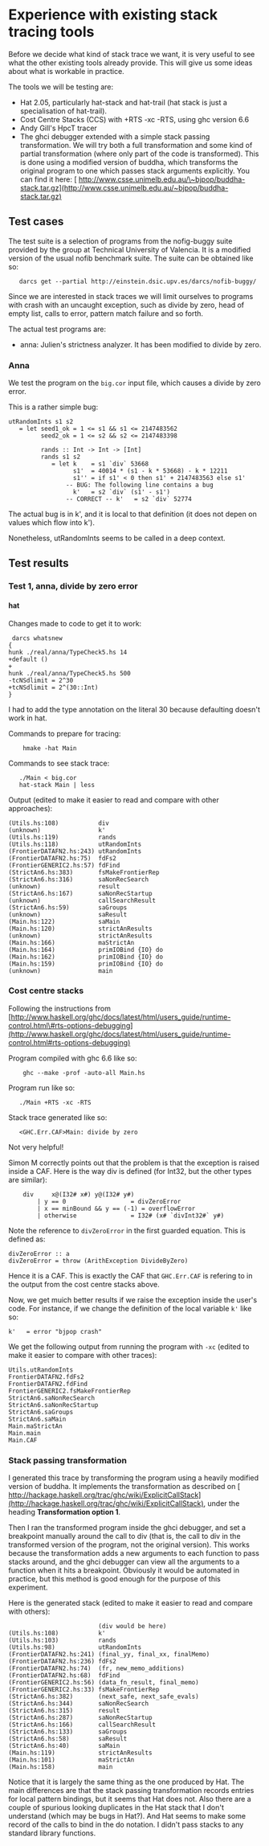 # Experience with existing stack tracing tools


Before we decide what kind of stack trace we want, it is very useful to see what the other existing tools already provide. This will give us some ideas about what is workable in practice.


The tools we will be testing are:

- Hat 2.05, particularly hat-stack and hat-trail (hat stack is just a specialisation of hat-trail).
- Cost Centre Stacks (CCS) with +RTS -xc -RTS, using ghc version 6.6
- Andy Gill's HpcT tracer
- The ghci debugger extended with a simple stack passing transformation. We will try both a full transformation and some kind of partial transformation (where only part of the code is transformed). This is done using a modified version of buddha, which transforms the original program to one which passes stack arguments explicitly. You can find it here: [ http://www.csse.unimelb.edu.au/\~bjpop/buddha-stack.tar.gz](http://www.csse.unimelb.edu.au/~bjpop/buddha-stack.tar.gz)

## Test cases


The test suite is a selection of programs from the nofig-buggy suite provided by the group at Technical University of Valencia. It is a modified version of the usual nofib benchmark suite. The suite can be obtained like so:

```wiki
   darcs get --partial http://einstein.dsic.upv.es/darcs/nofib-buggy/
```


Since we are interested in stack traces we will limit ourselves to programs with crash with an uncaught exception, such as divide by zero, head of empty list, calls to error, pattern match failure and so forth.


The actual test programs are:

- anna: Julien's strictness analyzer. It has been modified to divide by zero.

### Anna


We test the program on the `big.cor` input file, which causes a divide by zero error.


This is a rather simple bug:

```wiki
utRandomInts s1 s2
   = let seed1_ok = 1 <= s1 && s1 <= 2147483562
         seed2_ok = 1 <= s2 && s2 <= 2147483398

         rands :: Int -> Int -> [Int]
         rands s1 s2
            = let k    = s1 `div` 53668
                  s1'  = 40014 * (s1 - k * 53668) - k * 12211
                  s1'' = if s1' < 0 then s1' + 2147483563 else s1'
                -- BUG: The following line contains a bug
                  k'   = s2 `div` (s1' - s1')
                -- CORRECT -- k'   = s2 `div` 52774
```


The actual bug is in k', and it is local to that definition (it does not depen on values which flow into k').


Nonetheless, utRandomInts seems to be called in a deep context.

## Test results

### Test 1, anna, divide by zero error

#### hat


Changes made to code to get it to work:

```wiki
 darcs whatsnew
{
hunk ./real/anna/TypeCheck5.hs 14
+default ()
+
hunk ./real/anna/TypeCheck5.hs 500
-tcNSdlimit = 2^30
+tcNSdlimit = 2^(30::Int)
}
```


I had to add the type annotation on the literal 30 because defaulting doesn't work in hat.


Commands to prepare for tracing:

```wiki
    hmake -hat Main
```


Commands to see stack trace:

```wiki
   ./Main < big.cor
   hat-stack Main | less
```


Output (edited to make it easier to read and compare with other approaches):

```wiki
(Utils.hs:108)           div
(unknown)                k'
(Utils.hs:119)           rands
(Utils.hs:118)           utRandomInts
(FrontierDATAFN2.hs:243) utRandomInts
(FrontierDATAFN2.hs:75)  fdFs2
(FrontierGENERIC2.hs:57) fdFind
(StrictAn6.hs:383)       fsMakeFrontierRep
(StrictAn6.hs:316)       saNonRecSearch
(unknown)                result
(StrictAn6.hs:167)       saNonRecStartup
(unknown)                callSearchResult
(StrictAn6.hs:59)        saGroups
(unknown)                saResult
(Main.hs:122)            saMain
(Main.hs:120)            strictAnResults
(unknown)                strictAnResults
(Main.hs:166)            maStrictAn
(Main.hs:164)            primIOBind {IO} do
(Main.hs:162)            primIOBind {IO} do
(Main.hs:159)            primIOBind {IO} do
(unknown)                main

```

### Cost centre stacks


Following the instructions from [http://www.haskell.org/ghc/docs/latest/html/users_guide/runtime-control.html\#rts-options-debugging](http://www.haskell.org/ghc/docs/latest/html/users_guide/runtime-control.html#rts-options-debugging)


Program compiled with ghc 6.6 like so:

```wiki
    ghc --make -prof -auto-all Main.hs
```


Program run like so:

```wiki
   ./Main +RTS -xc -RTS
```


Stack trace generated like so:

```wiki
   <GHC.Err.CAF>Main: divide by zero
```


Not very helpful!


Simon M correctly points out that the problem is that the exception is raised inside a CAF. Here is the way div is defined (for Int32, but the other types are similar):

```wiki
    div     x@(I32# x#) y@(I32# y#)
        | y == 0                  = divZeroError
        | x == minBound && y == (-1) = overflowError
        | otherwise               = I32# (x# `divInt32#` y#)
```


Note the reference to `divZeroError` in the first guarded equation. This is defined as:

```wiki
divZeroError :: a
divZeroError = throw (ArithException DivideByZero)
```


Hence it is a CAF. This is exactly the CAF that `GHC.Err.CAF` is refering to in the output from the cost centre stacks above. 


Now, we get muich better results if we raise the exception inside the user's code. For instance, if we change the definition of the local variable `k'` like so:

```wiki
k'   = error "bjpop crash"
```


We get the following output from running the program with `-xc` (edited to make it easier to compare with other traces):

```wiki
Utils.utRandomInts
FrontierDATAFN2.fdFs2
FrontierDATAFN2.fdFind
FrontierGENERIC2.fsMakeFrontierRep
StrictAn6.saNonRecSearch
StrictAn6.saNonRecStartup
StrictAn6.saGroups
StrictAn6.saMain
Main.maStrictAn
Main.main
Main.CAF
```

### Stack passing transformation


I generated this trace by transforming the program using a heavily modified version of buddha. It implements the transformation as described on [ http://hackage.haskell.org/trac/ghc/wiki/ExplicitCallStack](http://hackage.haskell.org/trac/ghc/wiki/ExplicitCallStack), under the heading **Transformation option 1**.


Then I ran the transformed program inside the ghci debugger, and set a breakpoint manually around the call to div (that is, the call to div in the transformed version of the program, not the original version). This works because the transformation adds a new arguments to each function to pass stacks around, and the ghci debugger can view all the arguments to a function when it hits a breakpoint. Obviously it would be automated in practice, but this method is good enough for the purpose of this experiment.


Here is the generated stack (edited to make it easier to read and compare with others):

```wiki
                         (div would be here)
(Utils.hs:108)           k'
(Utils.hs:103)           rands
(Utils.hs:98)            utRandomInts
(FrontierDATAFN2.hs:241) (final_yy, final_xx, finalMemo)
(FrontierDATAFN2.hs:236) fdFs2
(FrontierDATAFN2.hs:74)  (fr, new_memo_additions)
(FrontierDATAFN2.hs:68)  fdFind
(FrontierGENERIC2.hs:56) (data_fn_result, final_memo)
(FrontierGENERIC2.hs:33) fsMakeFrontierRep
(StrictAn6.hs:382)       (next_safe, next_safe_evals)
(StrictAn6.hs:344)       saNonRecSearch
(StrictAn6.hs:315)       result
(StrictAn6.hs:287)       saNonRecStartup
(StrictAn6.hs:166)       callSearchResult
(StrictAn6.hs:133)       saGroups
(StrictAn6.hs:58)        saResult
(StrictAn6.hs:40)        saMain
(Main.hs:119)            strictAnResults
(Main.hs:101)            maStrictAn
(Main.hs:158)            main
```


Notice that it is largely the same thing as the one produced by Hat. The main differences are that the stack passing transformation records entries for local pattern bindings, but it seems that Hat does not. Also there are a couple of spurious looking duplicates in the Hat stack that I don't understand (which may be bugs in Hat?). And Hat seems to make some record of the calls to bind in the do notation. I didn't pass stacks to any standard library functions.
